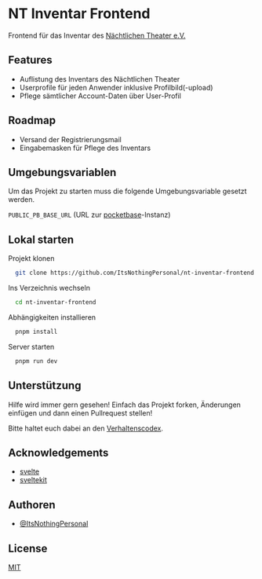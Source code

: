 # NT Inventar Frontend

Frontend für das Inventar des [Nächtlichen Theater e.V.](https://naechtlichestheater.de/)

## Features

- Auflistung des Inventars des Nächtlichen Theater
- Userprofile für jeden Anwender inklusive Profilbild(-upload)
- Pflege sämtlicher Account-Daten über User-Profil

## Roadmap

- Versand der Registrierungsmail
- Eingabemasken für Pflege des Inventars

## Umgebungsvariablen

Um das Projekt zu starten muss die folgende Umgebungsvariable gesetzt werden.

`PUBLIC_PB_BASE_URL` (URL zur [pocketbase](https://pocketbase.io)-Instanz)

## Lokal starten

Projekt klonen

```bash
  git clone https://github.com/ItsNothingPersonal/nt-inventar-frontend.git
```

Ins Verzeichnis wechseln

```bash
  cd nt-inventar-frontend
```

Abhängigkeiten installieren

```bash
  pnpm install
```

Server starten

```bash
  pnpm run dev
```

## Unterstützung

Hilfe wird immer gern gesehen! Einfach das Projekt forken, Änderungen einfügen und dann einen Pullrequest stellen!

Bitte haltet euch dabei an den [Verhaltenscodex](Code_of_Conduct.md).

## Acknowledgements

- [svelte](https://svelte.dev/)
- [sveltekit](https://kit.svelte.dev/)

## Authoren

- [@ItsNothingPersonal](https://www.github.com/ItsNothingPersonal)

## License

[MIT](https://choosealicense.com/licenses/mit/)
